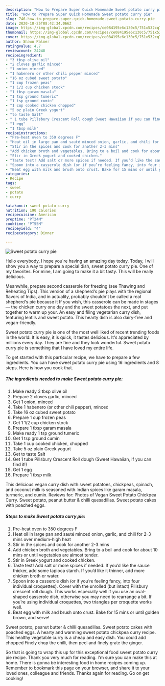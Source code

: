 ```yaml
---
description: "How to Prepare Super Quick Homemade Sweet potato curry pie"
title: "How to Prepare Super Quick Homemade Sweet potato curry pie"
slug: 746-how-to-prepare-super-quick-homemade-sweet-potato-curry-pie
date: 2020-10-25T08:42:34.066Z
image: https://img-global.cpcdn.com/recipes/ce084195e6c130c5/751x532cq70/sweet-potato-curry-pie-recipe-main-photo.jpg
thumbnail: https://img-global.cpcdn.com/recipes/ce084195e6c130c5/751x532cq70/sweet-potato-curry-pie-recipe-main-photo.jpg
cover: https://img-global.cpcdn.com/recipes/ce084195e6c130c5/751x532cq70/sweet-potato-curry-pie-recipe-main-photo.jpg
author: Shawn Palmer
ratingvalue: 4.7
reviewcount: 24248
recipeingredient:
- "3 tbsp olive oil"
- "2 cloves garlic minced"
- "1 onion minced"
- "1 habenero or other chili pepper minced"
- "16 oz cubed sweet potato"
- "1 cup frozen peas"
- "1 1/2 cup chicken stock"
- "1 tbsp garam masala"
- "1 tsp ground tumeric"
- "1 tsp ground cumin"
- "1 cup cooked chicken chopped"
- "5 oz plain Greek yogurt"
- "to taste Salt"
- " 1 tube Pillsbury Crescent Roll dough Sweet Hawaiian if you can find it"
- "1 egg"
- "1 tbsp milk"
recipeinstructions:
- "Pre-heat oven to 350 degrees F"
- "Heat oil in large pan and sauté minced onion, garlic, and chili for 2-3 mins over medium-high heat"
- "Stir in the spices and cook for another 2-3 mins"
- "Add chicken broth and vegetables. Bring to a boil and cook for about 10 mins or until vegetables are almost tender."
- "Stir in Greek yogurt and cooked chicken."
- "Taste test! Add salt or more spices if needed. If you’d like the sauce thicker, add some tapioca starch. If you’d like it thinner, add more chicken broth or water."
- "Spoon into a casserole dish (or if you’re feeling fancy, into four individual croquettes). Cover with the unrolled (but intact) Pillsbury crescent roll dough. This works especially well if you use an oval-shaped casserole dish, otherwise you may need to rearrange a bit. If you’re using individual croquettes, two triangles per croquette works well."
- "Beat egg with milk and brush onto crust. Bake for 15 mins or until golden brown, and serve!"
categories:
- Recipe
tags:
- sweet
- potato
- curry

katakunci: sweet potato curry 
nutrition: 190 calories
recipecuisine: American
preptime: "PT24M"
cooktime: "PT55M"
recipeyield: "4"
recipecategory: Dinner

---
```



![Sweet potato curry pie](https://img-global.cpcdn.com/recipes/ce084195e6c130c5/751x532cq70/sweet-potato-curry-pie-recipe-main-photo.jpg)

Hello everybody, I hope you're having an amazing day today. Today, I will show you a way to prepare a special dish, sweet potato curry pie. One of my favorites. For mine, I am going to make it a bit tasty. This will be really delicious.

Meanwhile, prepare second casserole for freezing (see Thawing and Reheating Tips). This version of a shepherd&#39;s pie plays with the regional flavors of India, and in actuality, probably shouldn&#39;t be called a real shepherd&#39;s pie because it If you wish, this casserole can be made in stages — the chicken curry one day and the sweet potatoes the next, and put together to warm up your. An easy and filing vegetarian curry dish, featuring lentils and sweet potato. This hearty dish is also dairy-free and vegan-friendly.

Sweet potato curry pie is one of the most well liked of recent trending foods in the world. It is easy, it is quick, it tastes delicious. It's appreciated by millions every day. They are fine and they look wonderful. Sweet potato curry pie is something that I have loved my entire life.


To get started with this particular recipe, we have to prepare a few ingredients. You can have sweet potato curry pie using 16 ingredients and 8 steps. Here is how you cook that.

<!--inarticleads1-->

##### The ingredients needed to make Sweet potato curry pie:

1. Make ready 3 tbsp olive oil
1. Prepare 2 cloves garlic, minced
1. Get 1 onion, minced
1. Take 1 habenero (or other chili pepper), minced
1. Take 16 oz cubed sweet potato
1. Prepare 1 cup frozen peas
1. Get 1 1/2 cup chicken stock
1. Prepare 1 tbsp garam masala
1. Make ready 1 tsp ground tumeric
1. Get 1 tsp ground cumin
1. Take 1 cup cooked chicken, chopped
1. Take 5 oz plain Greek yogurt
1. Get to taste Salt
1. Get  1 tube Pillsbury Crescent Roll dough (Sweet Hawaiian, if you can find it!)
1. Get 1 egg
1. Prepare 1 tbsp milk


This delicious vegan curry dish with sweet potatoes, chickpeas, spinach, and coconut milk is seasoned with Indian spices like garam masala, turmeric, and cumin. Reviews for: Photos of Vegan Sweet Potato Chickpea Curry. Sweet potato, peanut butter &amp; chilli quesadillas. Sweet potato cakes with poached eggs. 

<!--inarticleads2-->

##### Steps to make Sweet potato curry pie:

1. Pre-heat oven to 350 degrees F
1. Heat oil in large pan and sauté minced onion, garlic, and chili for 2-3 mins over medium-high heat
1. Stir in the spices and cook for another 2-3 mins
1. Add chicken broth and vegetables. Bring to a boil and cook for about 10 mins or until vegetables are almost tender.
1. Stir in Greek yogurt and cooked chicken.
1. Taste test! Add salt or more spices if needed. If you’d like the sauce thicker, add some tapioca starch. If you’d like it thinner, add more chicken broth or water.
1. Spoon into a casserole dish (or if you’re feeling fancy, into four individual croquettes). Cover with the unrolled (but intact) Pillsbury crescent roll dough. This works especially well if you use an oval-shaped casserole dish, otherwise you may need to rearrange a bit. If you’re using individual croquettes, two triangles per croquette works well.
1. Beat egg with milk and brush onto crust. Bake for 15 mins or until golden brown, and serve!


Sweet potato, peanut butter &amp; chilli quesadillas. Sweet potato cakes with poached eggs. A hearty and warming sweet potato chickpea curry recipe. This healthy vegetable curry is a cheap and easy dish. You could add chopped Finely chop the chilli, then peel and finely grate the ginger. 

So that is going to wrap this up for this exceptional food sweet potato curry pie recipe. Thank you very much for reading. I'm sure you can make this at home. There is gonna be interesting food in home recipes coming up. Remember to bookmark this page on your browser, and share it to your loved ones, colleague and friends. Thanks again for reading. Go on get cooking!
